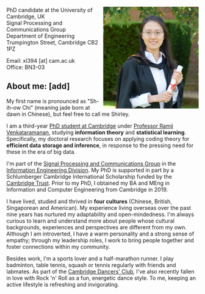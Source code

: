 <img src="portrait.jpg" alt="portrait" 
width="250" height=auto ALIGN="right">
PhD candidate at the University of Cambridge, UK\
Signal Processing and Communications Group\
Department of Engineering\
Trumpington Street, Cambridge CB2 1PZ

Email: xl394 [at] cam.ac.uk\
Office: BN3-03


## About me: [add]
My first name is pronounced as "Sh-ih-ow Chi" (meaning jade born at dawn in Chinese), but  feel free to call me Shirley.

I am a third-year [PhD student at Cambridge](http://www.eng.cam.ac.uk/profiles/xl394) under [Professor Ramji Venkataramanan](https://rv285.github.io/), studying **information theory** and **statistical learning**.  Specifically, my doctoral research focuses on applying coding theory for **efficient data storage and inference**, in response to the pressing need for these in the era of big data.


I'm part of the [Signal Processing and Communications Group](https://sigproc.eng.cam.ac.uk/) in the [Information Engineering Division](http://www.eng.cam.ac.uk/research/academic-divisions/information-engineering). 
My PhD is supported in part by a Schlumberger Cambridge International Scholarship funded by the [Cambridge Trust](https://www.cambridgetrust.org/). Prior to my PhD, I obtained my BA and MEng in Information and Computer Engineering from Cambridge in 2019. 

I have lived, studied and thrived in **four cultures** (Chinese, British, Singaporean and American). My experience living overseas over the past nine years has nurtured my adaptability and open-mindedness. I'm always curious to learn and understand more about people whose cultural backgrounds, experiences and perspectives are different from my own. Although I am introverted, I have a warm personality and a strong sense of empathy; through my leadership roles, I work to bring people together and foster connections within my community. 

Besides work, I'm a sports lover and a half-marathon runner. I play badminton, table tennis, squash or tennis regularly with friends and labmates. As part of the [Cambridge Dancers' Club](https://www.cambridgedancers.org/), I've also recently fallen in love with Rock 'n' Roll as a fun, energetic dance style. To me, keeping an active lifestyle is refreshing and invigorating.


